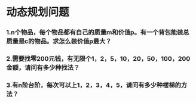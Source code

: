 # 动态规划问题

### 1.n个物品，每个物品都有自己的质量m和价值p。有一个背包能装总质量是c的物品。求怎么装价值p最大？

### 2.需要找零200元钱，有无限个1，2，5，10，20，50，100，200金额，请问有多少种找法？

### 3.有n阶台阶，每次可以上1，2，3，4，5，请问有多少种楼梯的方法？